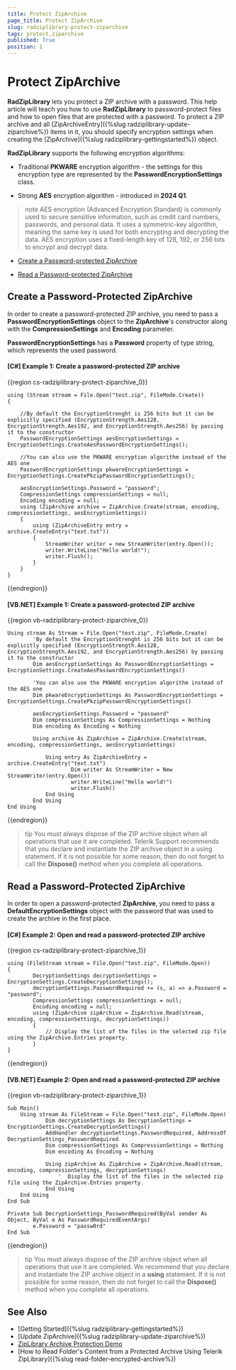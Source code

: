 ```yaml
---
title: Protect ZipArchive
page_title: Protect ZipArchive
slug: radziplibrary-protect-ziparchive
tags: protect,ziparchive
published: True
position: 1
---
```


# Protect ZipArchive

__RadZipLibrary__ lets you protect a ZIP archive with a password. This help article will teach you how to use __RadZipLibrary__ to password-protect files and how to open files that are protected with a password. To protect a ZIP archive and all [ZipArchiveEntry]({%slug radziplibrary-update-ziparchive%}) items in it, you should specify encryption settings when creating the [ZipArchive]({%slug radziplibrary-gettingstarted%}) object.     

__RadZipLibrary__ supports the following encryption algorithms:

* Traditional **PKWARE** encryption algorithm - the settings for this encryption type are represented by the **PasswordEncryptionSettings** class.

*  Strong **AES** encryption algorithm - introduced in **2024 Q1**.

>note AES encryption (Advanced Encryption Standard) is commonly used to secure sensitive information, such as credit card numbers, passwords, and personal data. It uses a symmetric-key algorithm, meaning the same key is used for both encrypting and decrypting the data. AES encryption uses a fixed-length key of 128, 192, or 256 bits to encrypt and decrypt data.

* [Create a Password-protected ZipArchive](#create-a-password-protected-ziparchive)

* [Read a Password-protected ZipArchive](#read-a-password-protected-ziparchive)

## Create a Password-Protected ZipArchive

In order to create a password-protected ZIP archive, you need to pass a **PasswordEncryptionSettings** object to the __ZipArchive__'s constructor along with the **CompressionSettings** and **Encoding** parameter.
        
**PasswordEncryptionSettings** has a __Password__ property of type string, which represents the used password.
 
#### __[C#] Example 1: Create a password-protected ZIP archive__

{{region cs-radziplibrary-protect-ziparchive_0}}

	using (Stream stream = File.Open("test.zip", FileMode.Create))
	{

		//By default the EncryptionStrenght is 256 bits but it can be explicitly specified (EncryptionStrength.Aes128, EncryptionStrength.Aes192, and EncryptionStrength.Aes256) by passing it to the constructor
		PasswordEncryptionSettings aesEncryptionSettings = EncryptionSettings.CreateAesPasswordEncryptionSettings();

		//You can also use the PKWARE encryption algorithm instead of the AES one
		PasswordEncryptionSettings pkwareEncryptionSettings = EncryptionSettings.CreatePkzipPasswordEncryptionSettings();

    	aesEncryptionSettings.Password = "password"; 
    	CompressionSettings compressionSettings = null;
    	Encoding encoding = null;
    	using (ZipArchive archive = ZipArchive.Create(stream, encoding, compressionSettings, aesEncryptionSettings))
    	{
        	using (ZipArchiveEntry entry = archive.CreateEntry("text.txt"))
        	{
            	StreamWriter writer = new StreamWriter(entry.Open());
            	writer.WriteLine("Hello world!");
            	writer.Flush();
        	}
    	}
	}

{{endregion}}

#### __[VB.NET] Example 1: Create a password-protected ZIP archive__

{{region vb-radziplibrary-protect-ziparchive_0}}

	Using stream As Stream = File.Open("test.zip", FileMode.Create)
			'By default the EncryptionStrenght is 256 bits but it can be explicitly specified (EncryptionStrength.Aes128, EncryptionStrength.Aes192, and EncryptionStrength.Aes256) by passing it to the constructor
    		Dim aesEncryptionSettings As PasswordEncryptionSettings = EncryptionSettings.CreateAesPasswordEncryptionSettings()

			'You can also use the PKWARE encryption algorithm instead of the AES one
			Dim pkwareEncryptionSettings As PasswordEncryptionSettings = EncryptionSettings.CreatePkzipPasswordEncryptionSettings()

    		aesEncryptionSettings.Password = "password"
    		Dim compressionSettings As CompressionSettings = Nothing
    		Dim encoding As Encoding = Nothing

    		Using archive As ZipArchive = ZipArchive.Create(stream, encoding, compressionSettings, aesEncryptionSettings)

        		Using entry As ZipArchiveEntry = archive.CreateEntry("text.txt")
            			Dim writer As StreamWriter = New StreamWriter(entry.Open())
            			writer.WriteLine("Hello world!")
            			writer.Flush()
        		End Using
    		End Using
	End Using

{{endregion}}


>tip You must always dispose of the ZIP archive object when all operations that use it are completed. Telerik Support recommends that you declare and instantiate the ZIP archive object in a using statement. If it is not possible for some reason, then do not forget to call the __Dispose()__ method when you complete all operations.
          
## Read a Password-Protected ZipArchive

In order to open a password-protected __ZipArchive__, you need to pass a __DefaultEncryptionSettings__ object with the password that was used to create the archive in the first place.
                

#### __[C#] Example 2: Open and read a password-protected ZIP archive__

{{region cs-radziplibrary-protect-ziparchive_1}}
	    
	using (FileStream stream = File.Open("test.zip", FileMode.Open))
	{ 
    		DecryptionSettings decryptionSettings = EncryptionSettings.CreateDecryptionSettings();
    		decryptionSettings.PasswordRequired += (s, a) => a.Password = "password";
    		CompressionSettings compressionSettings = null;
    		Encoding encoding = null;
    		using (ZipArchive zipArchive = ZipArchive.Read(stream, encoding, compressionSettings, decryptionSettings))
    		{
        		// Display the list of the files in the selected zip file using the ZipArchive.Entries property. 
    		}
	}

{{endregion}}

#### __[VB.NET] Example 2: Open and read a password-protected ZIP archive__

{{region vb-radziplibrary-protect-ziparchive_1}}

	Sub Main()	
		Using stream As FileStream = File.Open("test.zip", FileMode.Open)
     			Dim decryptionSettings As DecryptionSettings = EncryptionSettings.CreateDecryptionSettings()
     			AddHandler decryptionSettings.PasswordRequired, AddressOf DecryptionSettings_PasswordRequired
     			Dim compressionSettings As CompressionSettings = Nothing
     			Dim encoding As Encoding = Nothing

     			Using zipArchive As ZipArchive = ZipArchive.Read(stream, encoding, compressionSettings, decryptionSettings)
         			'  Display the list of the files in the selected zip file using the ZipArchive.Entries property. 
     			End Using
 		End Using
   	End Sub

	Private Sub DecryptionSettings_PasswordRequired(ByVal sender As Object, ByVal e As PasswordRequiredEventArgs)
        	e.Password = "passw0rd"
	End Sub
     
{{endregion}}

>tip You must always dispose of the ZIP archive object when all operations that use it are completed. We recommend that you declare and instantiate the ZIP archive object in a **using** statement. If it is not possible for some reason, then do not forget to call the __Dispose()__ method when you complete all operations.
          

## See Also

 * [Getting Started]({%slug radziplibrary-gettingstarted%})
 * [Update ZipArchive]({%slug radziplibrary-update-ziparchive%})
 * [ZipLibrary Archive Protection Demo](https://demos.telerik.com/document-processing/ziplibrary/archive_protection)
 * [How to Read Folder's Content from a Protected Archive Using Telerik ZipLibrary]({%slug read-folder-encrypted-archive%})
